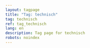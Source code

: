 ```yaml
---
layout: tagpage
title: "Tag: technisch"
tag: technisch
ref: tag_technisch
lang: en
description: Tag page for technisch
robots: noindex
---
```

